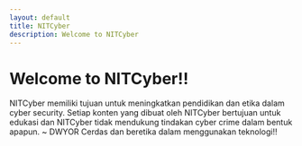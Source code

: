 ```yaml
---
layout: default
title: NITCyber
description: Welcome to NITCyber
---
```

# Welcome to NITCyber!!
NITCyber memiliki tujuan untuk meningkatkan pendidikan dan etika dalam cyber security. Setiap konten yang dibuat oleh NITCyber bertujuan untuk edukasi dan NITCyber tidak mendukung tindakan cyber crime dalam bentuk apapun. ~ DWYOR
Cerdas dan beretika dalam menggunakan teknologi!!

